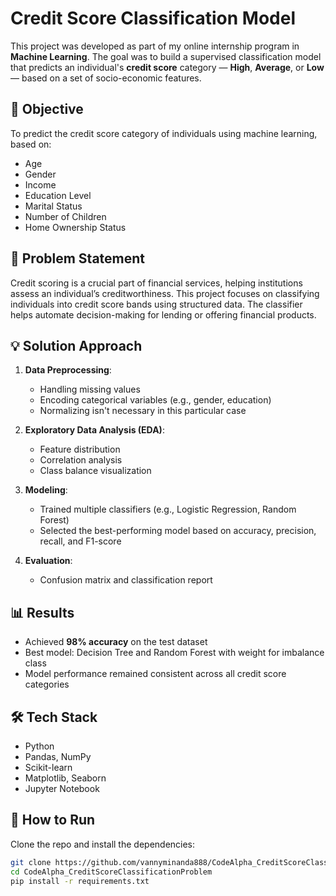 # Credit Score Classification Model

This project was developed as part of my online internship program in **Machine Learning**. The goal was to build a supervised classification model that predicts an individual's **credit score** category — **High**, **Average**, or **Low** — based on a set of socio-economic features.

## 🎯 Objective

To predict the credit score category of individuals using machine learning, based on:

- Age
- Gender
- Income
- Education Level
- Marital Status
- Number of Children
- Home Ownership Status

## 🧠 Problem Statement

Credit scoring is a crucial part of financial services, helping institutions assess an individual’s creditworthiness. This project focuses on classifying individuals into credit score bands using structured data. The classifier helps automate decision-making for lending or offering financial products.

## 💡 Solution Approach

1. **Data Preprocessing**:
   - Handling missing values
   - Encoding categorical variables (e.g., gender, education)
   - Normalizing isn't necessary in this particular case

2. **Exploratory Data Analysis (EDA)**:
   - Feature distribution
   - Correlation analysis
   - Class balance visualization

3. **Modeling**:
   - Trained multiple classifiers (e.g., Logistic Regression, Random Forest)
   - Selected the best-performing model based on accuracy, precision, recall, and F1-score

4. **Evaluation**:
   - Confusion matrix and classification report

## 📊 Results

- Achieved **98% accuracy** on the test dataset
- Best model: Decision Tree and Random Forest with weight for imbalance class
- Model performance remained consistent across all credit score categories

## 🛠️ Tech Stack

- Python
- Pandas, NumPy
- Scikit-learn
- Matplotlib, Seaborn
- Jupyter Notebook

## 🚀 How to Run

Clone the repo and install the dependencies:

```bash
git clone https://github.com/vannyminanda888/CodeAlpha_CreditScoreClassificationProblem.git
cd CodeAlpha_CreditScoreClassificationProblem
pip install -r requirements.txt
